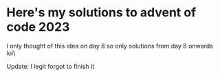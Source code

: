 # Here's my solutions to advent of code 2023

I only thought of this idea on day 8 so only solutions from day 8 onwards lol\

Update: I legit forgot to finish it
